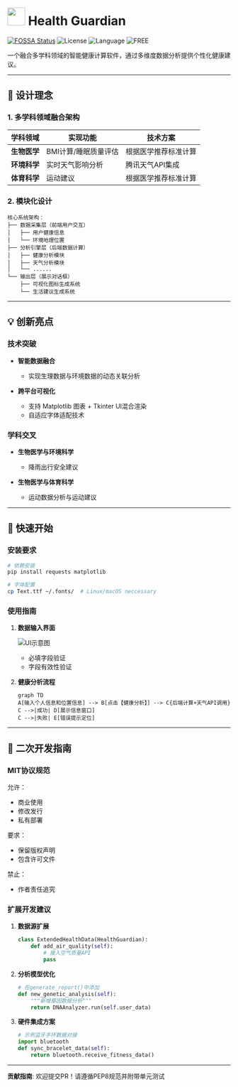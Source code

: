 <div align="left">

# <image src="https://github.com/user-attachments/assets/e7b2dca0-7545-4f54-a076-9248b2498f35" height="40"/>   Health Guardian
[![FOSSA Status](https://app.fossa.com/api/projects/git%2Bgithub.com%2FSRInternet%2FHealth_Guardian.svg?type=small)](https://app.fossa.com/projects/git%2Bgithub.com%2FSRInternet%2FHealth_Guardian?ref=badge_small)
 <img src="https://img.shields.io/badge/license-MIT-yellow" alt="License">
 <img src="https://img.shields.io/badge/language-python-blue" alt="Language">
 <img src="https://img.shields.io/badge/FREE-100%25-brightgreen" alt="FREE">

一个融合多学科领域的智能健康计算软件，通过多维度数据分析提供个性化健康建议。<br/>

</div>

---

## 🧠 设计理念

### 1. 多学科领域融合架构
| 学科领域       | 实现功能                          | 技术方案                  |
|----------------|-----------------------------------|---------------------------|
| **生物医学**   | BMI计算/睡眠质量评估               | 根据医学推荐标准计算         |
| **环境科学**   | 实时天气影响分析                   | 腾讯天气API集成             |
| **体育科学**   | 运动建议                          | 根据医学推荐标准计算         |

### 2. 模块化设计
```
核心系统架构：
├── 数据采集层（前端用户交互）
│   ├── 用户健康信息
│   └── 环境地理位置
├── 分析引擎层（后端数据计算）
│   ├── 健康分析模块
│   ├── 天气分析模块
│   └── ......
└── 输出层（展示对话框）
    ├── 可视化图标生成系统
    └── 生活建议生成系统
```

---

## 💡 创新亮点

### 技术突破
- **智能数据融合**
  - 实现生理数据与环境数据的动态关联分析

- **跨平台可视化**
  - 支持 Matplotlib 图表 + Tkinter UI混合渲染
  - 自适应字体适配技术

### 学科交叉
- **生物医学与环境科学**
  - 降雨出行安全建议

- **生物医学与体育科学**
  - 运动数据分析与运动建议

---

## 🚀 快速开始

### 安装要求
```bash
# 依赖安装
pip install requests matplotlib

# 字体配置
cp Text.ttf ~/.fonts/  # Linux/macOS neccessary
```

### 使用指南
1. **数据输入界面**
   
   ![UI示意图](https://github.com/user-attachments/assets/140e3f81-bd81-4b27-9926-6769bd1cccf7)
   - 必填字段验证
   - 字段有效性验证

2. **健康分析流程**
   ```mermaid
   graph TD
   A[输入个人信息和位置信息] --> B[点击【健康分析】] --> C{后端计算+天气API调用}
   C -->|成功| D[展示信息窗口]
   C -->|失败| E[错误提示定位]
   ```
   
---

## 🔧 二次开发指南

### MIT协议规范

允许：
- 商业使用
- 修改发行
- 私有部署

要求：
- 保留版权声明
- 包含许可文件

禁止：
- 作者责任追究

### 扩展开发建议
1. **数据源扩展**
   ```python
   class ExtendedHealthData(HealthGuardian):
       def add_air_quality(self):
           # 接入空气质量API
           pass
   ```

2. **分析模型优化**
   ```python
   # 在generate_report()中添加
   def new_genetic_analysis(self):
       """新增基因数据分析"""
       return DNAAnalyzer.run(self.user_data)
   ```

3. **硬件集成方案**
   ```python
   # 示例蓝牙手环数据对接
   import bluetooth
   def sync_bracelet_data(self):
       return bluetooth.receive_fitness_data()
   ```

---

**贡献指南**: 欢迎提交PR！请遵循PEP8规范并附带单元测试
